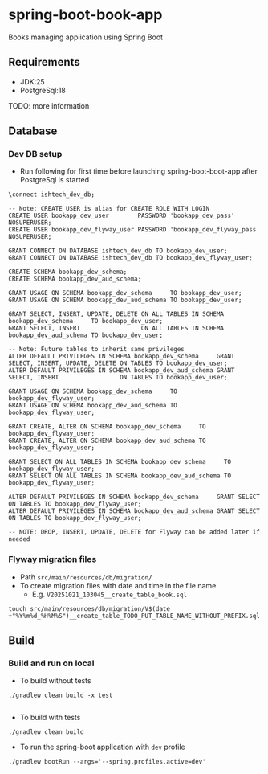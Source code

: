 # spring-boot-book-app
Books managing application using Spring Boot

## Requirements
- JDK:25
- PostgreSql:18


TODO: more information

## Database

### Dev DB setup
- Run following for first time before launching spring-boot-boot-app after PostgreSql is started

```
\connect ishtech_dev_db;

-- Note: CREATE USER is alias for CREATE ROLE WITH LOGIN
CREATE USER bookapp_dev_user        PASSWORD 'bookapp_dev_pass'        NOSUPERUSER;
CREATE USER bookapp_dev_flyway_user PASSWORD 'bookapp_dev_flyway_pass' NOSUPERUSER;

GRANT CONNECT ON DATABASE ishtech_dev_db TO bookapp_dev_user;
GRANT CONNECT ON DATABASE ishtech_dev_db TO bookapp_dev_flyway_user;

CREATE SCHEMA bookapp_dev_schema;
CREATE SCHEMA bookapp_dev_aud_schema;

GRANT USAGE ON SCHEMA bookapp_dev_schema     TO bookapp_dev_user;
GRANT USAGE ON SCHEMA bookapp_dev_aud_schema TO bookapp_dev_user;

GRANT SELECT, INSERT, UPDATE, DELETE ON ALL TABLES IN SCHEMA bookapp_dev_schema     TO bookapp_dev_user;
GRANT SELECT, INSERT                 ON ALL TABLES IN SCHEMA bookapp_dev_aud_schema TO bookapp_dev_user;

-- Note: Future tables to inherit same privileges
ALTER DEFAULT PRIVILEGES IN SCHEMA bookapp_dev_schema     GRANT SELECT, INSERT, UPDATE, DELETE ON TABLES TO bookapp_dev_user;
ALTER DEFAULT PRIVILEGES IN SCHEMA bookapp_dev_aud_schema GRANT SELECT, INSERT                 ON TABLES TO bookapp_dev_user;

GRANT USAGE ON SCHEMA bookapp_dev_schema     TO bookapp_dev_flyway_user;
GRANT USAGE ON SCHEMA bookapp_dev_aud_schema TO bookapp_dev_flyway_user;

GRANT CREATE, ALTER ON SCHEMA bookapp_dev_schema     TO bookapp_dev_flyway_user;
GRANT CREATE, ALTER ON SCHEMA bookapp_dev_aud_schema TO bookapp_dev_flyway_user;

GRANT SELECT ON ALL TABLES IN SCHEMA bookapp_dev_schema     TO bookapp_dev_flyway_user;
GRANT SELECT ON ALL TABLES IN SCHEMA bookapp_dev_aud_schema TO bookapp_dev_flyway_user;

ALTER DEFAULT PRIVILEGES IN SCHEMA bookapp_dev_schema     GRANT SELECT ON TABLES TO bookapp_dev_flyway_user;
ALTER DEFAULT PRIVILEGES IN SCHEMA bookapp_dev_aud_schema GRANT SELECT ON TABLES TO bookapp_dev_flyway_user;

-- NOTE: DROP, INSERT, UPDATE, DELETE for Flyway can be added later if needed

```

### Flyway migration files
- Path `src/main/resources/db/migration/`
- To create migration files with date and time in the file name
    - E.g. `V20251021_103045__create_table_book.sql`

```
touch src/main/resources/db/migration/V$(date +"%Y%m%d_%H%M%S")__create_table_TODO_PUT_TABLE_NAME_WITHOUT_PREFIX.sql

```


## Build

### Build and run on local

- To build without tests

```
./gradlew clean build -x test
	
```

- To build with tests

```
./gradlew clean build

```

- To run the spring-boot application with `dev` profile


```
./gradlew bootRun --args='--spring.profiles.active=dev'

```

